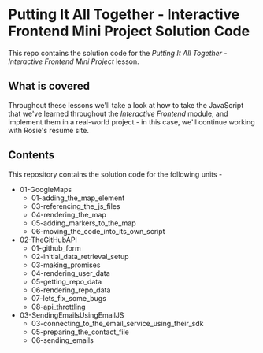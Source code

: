 # Putting It All Together - Interactive Frontend Mini Project Solution Code

This repo contains the solution code for the *Putting It All Together - Interactive Frontend Mini Project* lesson.

## What is covered
Throughout these lessons we'll take a look at how to take the JavaScript that we've learned throughout the *Interactive Frontend* module, and implement them in a real-world project - in this case, we'll continue working with Rosie's resume site.

## Contents
This repository contains the solution code for the following units -
  - 01-GoogleMaps
    - 01-adding_the_map_element
    - 03-referencing_the_js_files
    - 04-rendering_the_map
    - 05-adding_markers_to_the_map
    - 06-moving_the_code_into_its_own_script
  - 02-TheGitHubAPI
    - 01-github_form
    - 02-initial_data_retrieval_setup
    - 03-making_promises
    - 04-rendering_user_data
    - 05-getting_repo_data
    - 06-rendering_repo_data
    - 07-lets_fix_some_bugs
    - 08-api_throttling
  - 03-SendingEmailsUsingEmailJS
    - 03-connecting_to_the_email_service_using_their_sdk
    - 05-preparing_the_contact_file
    - 06-sending_emails